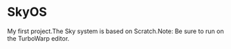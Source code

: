 # SkyOS
My first project.The Sky system is based on Scratch.Note: Be sure to run on the TurboWarp editor.
